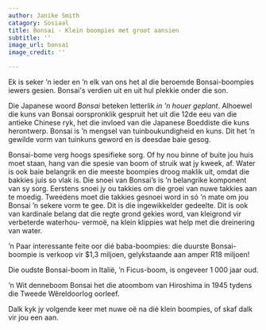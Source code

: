 ```yaml
---
author: Janike Smith
catagory: Sosiaal
title: Bonsai - Klein boompies met groot aansien
subtitle: ''
image_url: bonsai
image_credit: ''

---
```

Ek is seker ’n ieder en ’n elk van ons het al die beroemde Bonsai-boompies iewers gesien. Bonsai's verdien uit en uit hul plekkie onder die son.

Die Japanese woord _Bonsai_ beteken letterlik _in ’n houer geplant_. Alhoewel die kuns van Bonsai oorspronklik gespruit het uit die 12de eeu van die antieke Chinese ryk, het die invloed van die Japanese Boeddiste die kuns herontwerp. Bonsai is ’n mengsel van tuinboukundigheid en kuns. Dit het ’n gewilde vorm van tuinkuns geword en is deesdae baie gesog.

Bonsai-bome verg hoogs spesifieke sorg. Of hy nou binne of buite jou huis moet staan, hang van die spesie van boom of struik wat jy kweek, af. Water is ook baie belangrik en die meeste boompies droog maklik uit, omdat die bakkies juis so vlak is. Die snoei van Bonsai’s is ’n belangrike komponent van sy sorg. Eerstens snoei jy ou takkies om die groei van nuwe takkies aan te moedig. Tweedens moet die takkies gesnoei word in só ’n mate om jou Bonsai ’n sekere vorm te gee. Dit is die ingewikkelder gedeelte. Dit is ook van kardinale belang dat die regte grond gekies word, van kleigrond vir verbeterde waterhou- vermoë, na klein klippies wat help met die dreinering van water.

’n Paar interessante feite oor dié baba-boompies: die duurste Bonsai-boompie is verkoop vir $1,3 miljoen, gelykstaande aan amper R18 miljoen!

Die oudste Bonsai-boom in Italië, ’n Ficus-boom, is ongeveer 1 000 jaar oud.

’n Wit denneboom Bonsai het die atoombom van Hiroshima in 1945 tydens die Tweede Wêreldoorlog oorleef.

Dalk kyk jy volgende keer met nuwe oë na dié klein boompies, of skaf dalk vir jou een aan.